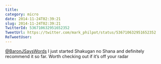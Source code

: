 ```yaml
---
title: 
category: micro
date: 2014-11-24T02:39:21
slug: 2014-11-24T02:39:21
TwitterId: 536710632951652352
TweetUrl: https://twitter.com/mark_philpot/status/536710632951652352
ReTweetUser: 
---
```


[@BaronJSaysWords](https://twitter.com/BaronJSaysWords) I just started Shakugan no Shana and definitely recommend it so far.  Worth checking out if it’s off your radar